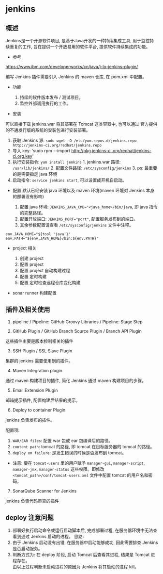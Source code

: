 # jenkins

## 概述

Jenkins是一个开源软件项目, 是基于Java开发的一种持续集成工具, 用于监控持续重复的工作, 旨在提供一个开放易用的软件平台, 提供软件持续集成的功能。

- 参考

https://www.ibm.com/developerworks/cn/java/j-lo-jenkins-plugin/


编写 Jenkins 插件需要引入 Jenkins 的 maven 仓库, 在 pom.xml 中配置。

- 功能
  1. 持续的软件版本发布 / 测试项目。
  2. 监控外部调用执行的工作。

- 安装

可以直接下载 jenkins.war 将其部署在 Tomcat 这类容器中, 也可以通过 官方提供的不通发行版的系统的安装包进行安装部署。

  1. 获取 Jenkins 源: `sudo wget -O /etc/yum.repos.d/jenkins.repo http://jenkins-ci.org/redhat/jenkins.repo`
  2. 导入 key: 'sudo rpm --import http://pkg.jenkins-ci.org/redhat/jenkins-ci.org.key'
  3. 执行安装指令: `yum install jenkins`
    1. jenkins.war 路径: `/usr/lib/jenkins/`
    2. 配置文件路径: `/etc/sysconfig/jenkins`
    3. ps: 最重要的是需要指定 java 环境
  4. 启动指令: `service jenkins start`,
  可以设置成开机自启动。

- 配置
默认已经安装 java 环境以及 maven 环境(maven 环境对 Jenkins 本身的部署没有影响)

  1. 配置 java 环境: `JENKINS_JAVA_CMD="<java_home>/bin/java`, 即 java 指令的完整路径。
  2. 配置开放端口: `JENKINS_PORT="port"`, 配置服务发布到的端口。
  3. 其余参数配置请查看 `/etc/sysconfig/jenkins` 文件中注释。

```grove
env.JAVA_HOME="${tool 'java'}"
env.PATH="${env.JAVA_HOME}/bin:${env.PATH}"
```

- project 相关
  1. 创建 project
  2. 配置 project
    1. 配置 project 自动构建过程
    2. 配置 定时构建
    3. 配置 定时检查远程仓库变化构建

- sonar runner 构建配置


## 插件及相关使用

1. pipeline / Pipeline: GitHub Groovy Libraries / Pipeline: Stage Step

2. GitHub Plugin / GitHub Branch Source Plugin / Branch API Plugin

这些插件主要是版本控制相关的插件

3. SSH Plugin / SSL Slave Plugin

集群的 jenkins 需要使用到的插件。

4. Maven Integration plugin

通过 maven 构建项目的插件, 简化 Jenkins 通过 maven 构建项目的步骤。

5. Email Extension Plugin

邮箱提示插件, 配置构建后结果的提示。

6. Deploy to container Plugin

jenkins 负责发布的插件。

配置项:

  1. `WAR/EAR files`: 配置 war 包或 ear 包编译后的路径。
  2. `content path`: tomcat 的路径, 即 tomcat 在目标服务器的 tomcat 的路径。
  3. `deploy on failure`: 是发生错误的时候是否发布到 tomcat。  

 - 注意: 要在 `tomcat-users` 里的用户赋予 `manager-gui`, `manager-script`, `manager-jmx`, `manager-status` 这些权限。即修改 `<tomcat_path>/conf/tomcat-users.xml` 文件中配置 tomcat 的用户名和密码。

7. SonarQube Scanner for Jenkins

jenkins 负责代码审查的插件

## deploy 注意问题

1. 部署好执行启动命令或运行启动脚本后, 完成部署过程, 在服务器环境中无法查看到通过 Jenkins 启动的进程。
  思路:
  1. 由于 Jenkins 启动没有出错, 在服务器中启动能够成功, 因此需要排查 Jenkins 是否启动服务。  
  2. 判断方式为: 在 deploy 阶段, 启动 Tomcat 后查看其进程, 结果是 Tomcat 进程存在。  
  由以上过程判断未启动进程的原因为 Jenkins 将其启动的进程 kill。
